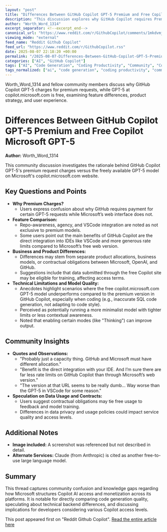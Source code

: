 ```yaml
---
layout: "post"
title: "Differences Between GitHub Copilot GPT-5 Premium and Free Copilot Microsoft GPT-5"
description: "This discussion explores why GitHub Copilot requires Premium Requests for GPT-5 usage while the GPT-5 model at copilot.microsoft.com is offered for free. Community members compare product capabilities, limitations, model performance, rate limits, and speculate about technical and contractual differences between the two services. The conversation includes practical experiences using both interfaces, especially for coding tasks, and highlights integration nuances and business considerations."
author: "Worth_Word_1314"
excerpt_separator: <!--excerpt_end-->
canonical_url: "https://www.reddit.com/r/GithubCopilot/comments/1mkdvmj/gpt5_github_premium_requests_vs_free_gpt5_at/"
viewing_mode: "external"
feed_name: "Reddit Github Copilot"
feed_url: "https://www.reddit.com/r/GithubCopilot.rss"
date: 2025-08-07 22:18:20 +00:00
permalink: "/2025-08-07-Differences-Between-GitHub-Copilot-GPT-5-Premium-and-Free-Copilot-Microsoft-GPT-5.html"
categories: ["AI", "GitHub Copilot"]
tags: ["AI", "Code Generation", "Coding Productivity", "Community", "Copilot.microsoft.com", "GitHub Copilot", "GPT 5", "IDE Integration", "Microsoft", "Model Comparison", "OpenAI", "Premium Requests", "Rate Limits", "Repo Awareness", "VS Code Integration"]
tags_normalized: ["ai", "code generation", "coding productivity", "community", "copilotdotmicrosoftdotcom", "github copilot", "gpt 5", "ide integration", "microsoft", "model comparison", "openai", "premium requests", "rate limits", "repo awareness", "vs code integration"]
---
```


Worth_Word_1314 and fellow community members discuss why GitHub Copilot GPT-5 charges for premium requests, while GPT-5 at copilot.microsoft.com is free, examining feature differences, product strategy, and user experience.<!--excerpt_end-->

# Differences Between GitHub Copilot GPT-5 Premium and Free Copilot Microsoft GPT-5

**Author:** Worth_Word_1314

This community discussion investigates the rationale behind GitHub Copilot GPT-5's premium request charges versus the freely available GPT-5 model on Microsoft's copilot.microsoft.com website.

## Key Questions and Points

- **Why Premium Charges?**
  - Users express confusion about why GitHub requires payment for certain GPT-5 requests while Microsoft’s web interface does not.
- **Feature Comparison:**
  - Repo-awareness, agency, and VSCode integration are noted as not exclusive to premium models.
  - Some users point out the main benefits of GitHub Copilot are the direct integration into IDEs like VSCode and more generous rate limits compared to Microsoft’s free web version.
- **Business and Product Differences:**
  - Differences may stem from separate product allocations, business models, or contractual obligations between Microsoft, OpenAI, and GitHub.
  - Suggestions include that data submitted through the free Copilot site may be eligible for training, affecting access terms.
- **Technical Limitations and Model Quality:**
  - Anecdotes highlight scenarios where the free copilot.microsoft.com GPT-5 model underperforms compared to the premium version in GitHub Copilot, especially when coding (e.g., inaccurate SQL code generation, not adapting to code style).
  - Perceived as potentially running a more minimalist model with tighter limits or less contextual awareness.
  - Noted that enabling certain modes (like "Thinking") can improve output.

## Community Insights

- **Quotes and Observations:**
  - "Probably just a capacity thing. GitHub and Microsoft must have different allocation."
  - "Benefit is the direct integration with your IDE. And I’m sure there are far less rate limits on GitHub Copilot than through Microsoft’s web version."
  - "The version at that URL seems to be really dumb... Way worse than the GPT-5 in VSCode for some reason."
- **Speculation on Data Usage and Contracts:**
  - Users suggest contractual obligations may tie free usage to feedback and model training.
  - Differences in data privacy and usage policies could impact service quality and access levels.

## Additional Notes

- **Image included:** A screenshot was referenced but not described in detail.
- **Alternate Services:** Claude (from Anthropic) is cited as another free-to-use large language model.

## Summary

This thread captures community confusion and knowledge gaps regarding how Microsoft structures Copilot AI access and monetization across its platforms. It is notable for directly comparing code generation quality, speculating about technical backend differences, and discussing implications for developers considering various Copilot access levels.

This post appeared first on "Reddit Github Copilot". [Read the entire article here](https://www.reddit.com/r/GithubCopilot/comments/1mkdvmj/gpt5_github_premium_requests_vs_free_gpt5_at/)
